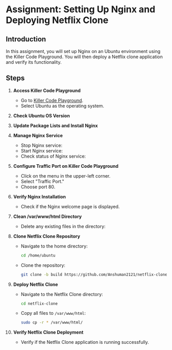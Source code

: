 # Assignment: Setting Up Nginx and Deploying Netflix Clone

## Introduction
In this assignment, you will set up Nginx on an Ubuntu environment using the Killer Code Playground. You will then deploy a Netflix clone application and verify its functionality.

## Steps

1. **Access Killer Code Playground**
    - Go to [Killer Code Playground](https://killercoda.com/playgrounds).
    - Select Ubuntu as the operating system.

2. **Check Ubuntu OS Version**


3. **Update Package Lists and Install Nginx**

4. **Manage Nginx Service**
    - Stop Nginx service:
    - Start Nginx service:
    - Check status of Nginx service:

5. **Configure Traffic Port on Killer Code Playground**
    - Click on the menu in the upper-left corner.
    - Select "Traffic Port."
    - Choose port 80.

6. **Verify Nginx Installation**
    - Check if the Nginx welcome page is displayed.

7. **Clean /var/www/html Directory**
    - Delete any existing files in the directory:

8. **Clone Netflix Clone Repository**
    - Navigate to the home directory:
        ```bash
        cd /home/ubuntu
        ```
    - Clone the repository:
        ```bash
        git clone -b build https://github.com/Anshuman2121/netflix-clone.git
        ```

9. **Deploy Netflix Clone**
    - Navigate to the Netflix Clone directory:
        ```bash
        cd netflix-clone
        ```
    - Copy all files to `/var/www/html`:
        ```bash
        sudo cp -r * /var/www/html/
        ```

10. **Verify Netflix Clone Deployment**
    - Verify if the Netflix Clone application is running successfully.
